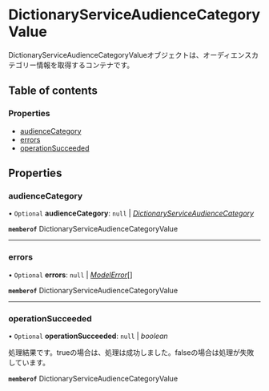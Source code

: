 # DictionaryServiceAudienceCategoryValue


<div lang=\"ja\">DictionaryServiceAudienceCategoryValueオブジェクトは、オーディエンスカテゴリー情報を取得するコンテナです。</div> 

## Table of contents

### Properties

- [audienceCategory](dictionaryserviceaudiencecategoryvalue.md#audiencecategory)
- [errors](dictionaryserviceaudiencecategoryvalue.md#errors)
- [operationSucceeded](dictionaryserviceaudiencecategoryvalue.md#operationsucceeded)

## Properties

### audienceCategory

• `Optional` **audienceCategory**: ``null`` \| [*DictionaryServiceAudienceCategory*](dictionaryserviceaudiencecategory.md)

**`memberof`** DictionaryServiceAudienceCategoryValue

___

### errors

• `Optional` **errors**: ``null`` \| [*ModelError*](modelerror.md)[]

**`memberof`** DictionaryServiceAudienceCategoryValue

___

### operationSucceeded

• `Optional` **operationSucceeded**: ``null`` \| *boolean*

<div lang=\"ja\">処理結果です。trueの場合は、処理は成功しました。falseの場合は処理が失敗しています。</div> 

**`memberof`** DictionaryServiceAudienceCategoryValue

